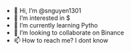 - 👋 Hi, I’m @snguyen1301
- 👀 I’m interested in $
- 🌱 I’m currently learning Pytho
- 💞️ I’m looking to collaborate on Binance
- 📫 How to reach me? I dont know

<!---
snguyen1301/snguyen1301 is a ✨ special ✨ repository because its `README.md` (this file) appears on your GitHub profile.
You can click the Preview link to take a look at your changes.
--->
